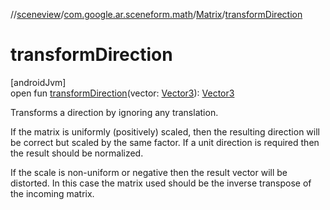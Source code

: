 //[sceneview](../../../index.md)/[com.google.ar.sceneform.math](../index.md)/[Matrix](index.md)/[transformDirection](transform-direction.md)

# transformDirection

[androidJvm]\
open fun [transformDirection](transform-direction.md)(vector: [Vector3](../-vector3/index.md)): [Vector3](../-vector3/index.md)

Transforms a direction by ignoring any translation. 

If the matrix is uniformly (positively) scaled, then the resulting direction will be correct but scaled by the same factor. If a unit direction is required then the result should be normalized. 

If the scale is non-uniform or negative then the result vector will be distorted. In this case the matrix used should be the inverse transpose of the incoming matrix.
